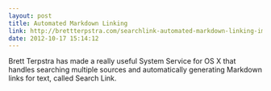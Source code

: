 ```yaml
---
layout: post
title: Automated Markdown Linking
link: http://brettterpstra.com/searchlink-automated-markdown-linking-improved/
date: 2012-10-17 15:14:12
---
```


Brett Terpstra has made a really useful System Service for OS X that handles searching multiple sources and automatically generating Markdown links for text, called Search Link.